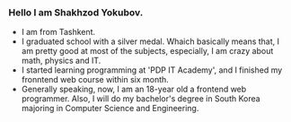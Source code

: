 ### Hello I am Shakhzod Yokubov.
  - I am from Tashkent.
  - I graduated school with a silver medal. Whaich basically means that, I am pretty good at most of the subjects, especially, I am crazy about math, physics and IT.
  - I started learning programming at 'PDP IT Academy', and I finished my fronntend web course within six month.
  - Generally speaking, now, I am an 18-year old a frontend web programmer. Also, I will do my bachelor's degree in South Korea majoring in Computer Science and Engineering.
